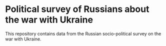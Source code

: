 # Political survey of Russians about the war with Ukraine

This repository contains data from the Russian socio-political survey on the war with Ukraine.
